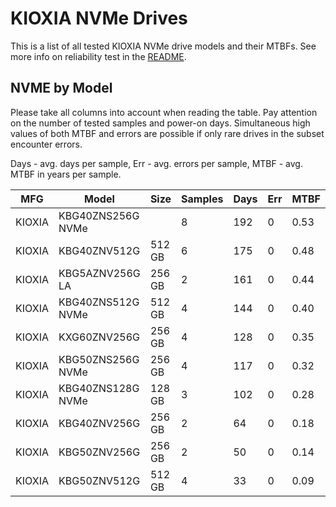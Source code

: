 KIOXIA NVMe Drives
==================

This is a list of all tested KIOXIA NVMe drive models and their MTBFs. See more
info on reliability test in the [README](https://github.com/bsdhw/SMART).

NVME by Model
------------

Please take all columns into account when reading the table. Pay attention on the
number of tested samples and power-on days. Simultaneous high values of both MTBF
and errors are possible if only rare drives in the subset encounter errors.

Days - avg. days per sample,
Err  - avg. errors per sample,
MTBF - avg. MTBF in years per sample.

| MFG       | Model              | Size   | Samples | Days  | Err   | MTBF |
|-----------|--------------------|--------|---------|-------|-------|------|
| KIOXIA    | KBG40ZNS256G NVMe  |        | 8       | 192   | 0     | 0.53   |
| KIOXIA    | KBG40ZNV512G       | 512 GB | 6       | 175   | 0     | 0.48   |
| KIOXIA    | KBG5AZNV256G LA    | 256 GB | 2       | 161   | 0     | 0.44   |
| KIOXIA    | KBG40ZNS512G NVMe  | 512 GB | 4       | 144   | 0     | 0.40   |
| KIOXIA    | KXG60ZNV256G       | 256 GB | 4       | 128   | 0     | 0.35   |
| KIOXIA    | KBG50ZNS256G NVMe  | 256 GB | 4       | 117   | 0     | 0.32   |
| KIOXIA    | KBG40ZNS128G NVMe  | 128 GB | 3       | 102   | 0     | 0.28   |
| KIOXIA    | KBG40ZNV256G       | 256 GB | 2       | 64    | 0     | 0.18   |
| KIOXIA    | KBG50ZNV256G       | 256 GB | 2       | 50    | 0     | 0.14   |
| KIOXIA    | KBG50ZNV512G       | 512 GB | 4       | 33    | 0     | 0.09   |
